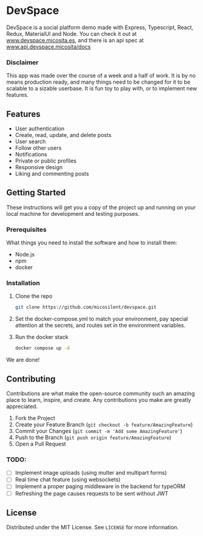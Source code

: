 # DevSpace

DevSpace is a social platform demo made with Express, Typescript, React, Redux, MaterialUI and Node. You can check it out at www.devspace.micosita.es, and there is an api spec at www.api.devspace.micosita/docs

### Disclaimer
This app was made over the course of a week and a half of work. It is by no means production ready, and many things need to be changed for it to be scalable to a sizable userbase. It is fun toy to play with, or to implement new features.

## Features

- User authentication
- Create, read, update, and delete posts
- User search
- Follow other users
- Notifications
- Private or public profiles
- Responsive design
- Liking and commenting posts

## Getting Started

These instructions will get you a copy of the project up and running on your local machine for development and testing purposes.

### Prerequisites

What things you need to install the software and how to install them:

- Node.js
- npm
- docker

### Installation

1. Clone the repo
    ```sh
    git clone https://github.com/micosilent/devspace.git
   ``` 
2. Set the docker-compose.yml to match your environment, pay special attention at the secrets, and routes set in the environment variables.

3. Run the docker stack
    ```sh
    docker compose up -d
    ```    
We are done!

## Contributing

Contributions are what make the open-source community such an amazing place to learn, inspire, and create. Any contributions you make are greatly appreciated.

1. Fork the Project
2. Create your Feature Branch (`git checkout -b feature/AmazingFeature`)
3. Commit your Changes (`git commit -m 'Add some AmazingFeature'`)
4. Push to the Branch (`git push origin feature/AmazingFeature`)
5. Open a Pull Request

### TODO:

- [ ] Implement image uploads (using multer and multipart forms)
- [ ] Real time chat feature (using websockets)
- [ ] Implement a proper paging middleware in the backend for typeORM
- [ ] Refreshing the page causes requests to be sent without JWT

## License

Distributed under the MIT License. See `LICENSE` for more information.

